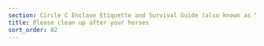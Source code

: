```yaml
---
section: Circle C Enclave Etiquette and Survival Guide (also known as “how not to be shamed on facebook”)
title: Please clean up after your horses
sort_order: 82
---
```



